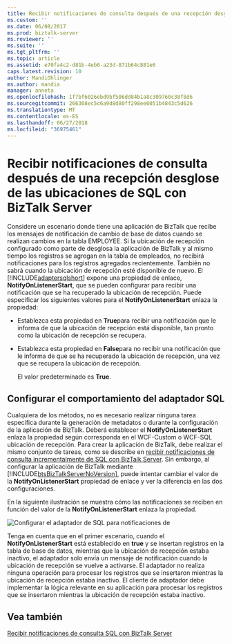 ```yaml
---
title: Recibir notificaciones de consulta después de una recepción desglose de las ubicaciones de SQL con BizTalk Server | Microsoft Docs
ms.custom: ''
ms.date: 06/08/2017
ms.prod: biztalk-server
ms.reviewer: ''
ms.suite: ''
ms.tgt_pltfrm: ''
ms.topic: article
ms.assetid: e70fa4c2-d81b-4eb0-a23d-871b64c881e6
caps.latest.revision: 10
author: MandiOhlinger
ms.author: mandia
manager: anneta
ms.openlocfilehash: 1f7bf6026ebd9bf506dd84b1a8c309760c38f8d6
ms.sourcegitcommit: 266308ec5c6a9d8d80ff298ee6051b4843c5d626
ms.translationtype: MT
ms.contentlocale: es-ES
ms.lasthandoff: 06/27/2018
ms.locfileid: "36975461"
---
```

# <a name="receive-query-notifications-after-a-receive-location-breakdown-in-sql-using-biztalk-server"></a>Recibir notificaciones de consulta después de una recepción desglose de las ubicaciones de SQL con BizTalk Server
Considere un escenario donde tiene una aplicación de BizTalk que recibe los mensajes de notificación de cambio de base de datos cuando se realizan cambios en la tabla EMPLOYEE. Si la ubicación de recepción configurado como parte de desglosa la aplicación de BizTalk y al mismo tiempo los registros se agregan en la tabla de empleados, no recibirá notificaciones para los registros agregados recientemente. También no sabrá cuando la ubicación de recepción esté disponible de nuevo. El [!INCLUDE[adaptersqlshort](../../includes/adaptersqlshort-md.md)] expone una propiedad de enlace, **NotifyOnListenerStart**, que se pueden configurar para recibir una notificación que se ha recuperado la ubicación de recepción. Puede especificar los siguientes valores para el **NotifyOnListenerStart** enlaza la propiedad:  
  
- Establezca esta propiedad en **True**para recibir una notificación que le informa de que la ubicación de recepción está disponible, tan pronto como la ubicación de recepción se recupera.  
  
- Establezca esta propiedad en **False**para no recibir una notificación que le informa de que se ha recuperado la ubicación de recepción, una vez que se recupera la ubicación de recepción.  
  
  El valor predeterminado es **True**.  
  
## <a name="configuring-the-sql-adapter-behavior"></a>Configurar el comportamiento del adaptador SQL  
 Cualquiera de los métodos, no es necesario realizar ninguna tarea específica durante la generación de metadatos o durante la configuración de la aplicación de BizTalk. Deberá establecer el **NotifyOnListenerStart** enlaza la propiedad según corresponda en el WCF-Custom o WCF-SQL ubicación de recepción. Para crear la aplicación de BizTalk, debe realizar el mismo conjunto de tareas, como se describe en [recibir notificaciones de consulta incrementalmente de SQL con BizTalk Server](../../adapters-and-accelerators/adapter-sql/receive-query-notifications-incrementally-from-sql-using-biztalk-server.md). Sin embargo, al configurar la aplicación de BizTalk mediante [!INCLUDE[btsBizTalkServerNoVersion](../../includes/btsbiztalkservernoversion-md.md)], puede intentar cambiar el valor de la **NotifyOnListenerStart** propiedad de enlace y ver la diferencia en las dos configuraciones.  
  
 En la siguiente ilustración se muestra cómo las notificaciones se reciben en función del valor de la **NotifyOnListenerStart** enlaza la propiedad.  
  
 ![Configurar el adaptador de SQL para notificaciones de](../../adapters-and-accelerators/adapter-oracle-database/media/4018300a-1a58-47da-ac9d-c77c13d7081d.gif "4018300a-1a58-47da-ac9d-c77c13d7081d")  
  
 Tenga en cuenta que en el primer escenario, cuando el **NotifyOnListenerStart** está establecido en **true** y se insertan registros en la tabla de base de datos, mientras que la ubicación de recepción estaba inactivo, el adaptador solo envía un mensaje de notificación cuando la ubicación de recepción se vuelve a activarse. El adaptador no realiza ninguna operación para procesar los registros que se insertaron mientras la ubicación de recepción estaba inactivo. El cliente de adaptador debe implementar la lógica relevante en su aplicación para procesar los registros que se insertaron mientras la ubicación de recepción estaba inactivo.  
  
## <a name="see-also"></a>Vea también  
 [Recibir notificaciones de consulta SQL con BizTalk Server](../../adapters-and-accelerators/adapter-sql/receive-sql-query-notifications-using-biztalk-server.md)